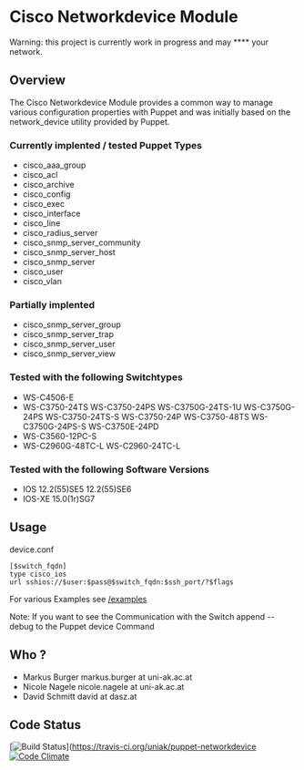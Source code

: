 # Cisco Networkdevice Module
Warning: this project is currently work in progress and may **** your network.

## Overview

The Cisco Networkdevice Module provides a common way to manage various configuration properties with Puppet and was initially based on the network_device utility provided by Puppet.

### Currently implented / tested Puppet Types

* cisco_aaa_group
* cisco_acl
* cisco_archive
* cisco_config
* cisco_exec
* cisco_interface
* cisco_line
* cisco_radius_server
* cisco_snmp_server_community
* cisco_snmp_server_host
* cisco_snmp_server
* cisco_user
* cisco_vlan

### Partially implented

* cisco_snmp_server_group
* cisco_snmp_server_trap
* cisco_snmp_server_user
* cisco_snmp_server_view


### Tested with the following Switchtypes

* WS-C4506-E
* WS-C3750-24TS WS-C3750-24PS WS-C3750G-24TS-1U WS-C3750G-24PS WS-C3750-24TS-S WS-C3750-24P WS-C3750-48TS WS-C3750G-24PS-S WS-C3750E-24PD
* WS-C3560-12PC-S
* WS-C2960G-48TC-L WS-C2960-24TC-L

### Tested with the following Software Versions

* IOS 12.2(55)SE5 12.2(55)SE6
* IOS-XE 15.0(1r)SG7

## Usage

device.conf

    [$switch_fqdn]
    type cisco_ios
    url sshios://$user:$pass@$switch_fqdn:$ssh_port/?$flags


For various Examples see [/examples](https://github.com/uniak/puppet-networkdevice/tree/master/examples)

Note: If you want to see the Communication with the Switch append --debug to the Puppet device Command

## Who ?

* Markus Burger markus.burger at uni-ak.ac.at
* Nicole Nagele nicole.nagele at uni-ak.ac.at
* David Schmitt david at dasz.at

## Code Status

[![Build Status](https://travis-ci.org/uniak/puppet-networkdevice.png?branch=master)](https://travis-ci.org/uniak/puppet-networkdevice [![Code Climate](https://codeclimate.com/github/uniak/puppet-networkdevice.png)](https://codeclimate.com/github/uniak/puppet-networkdevice)
